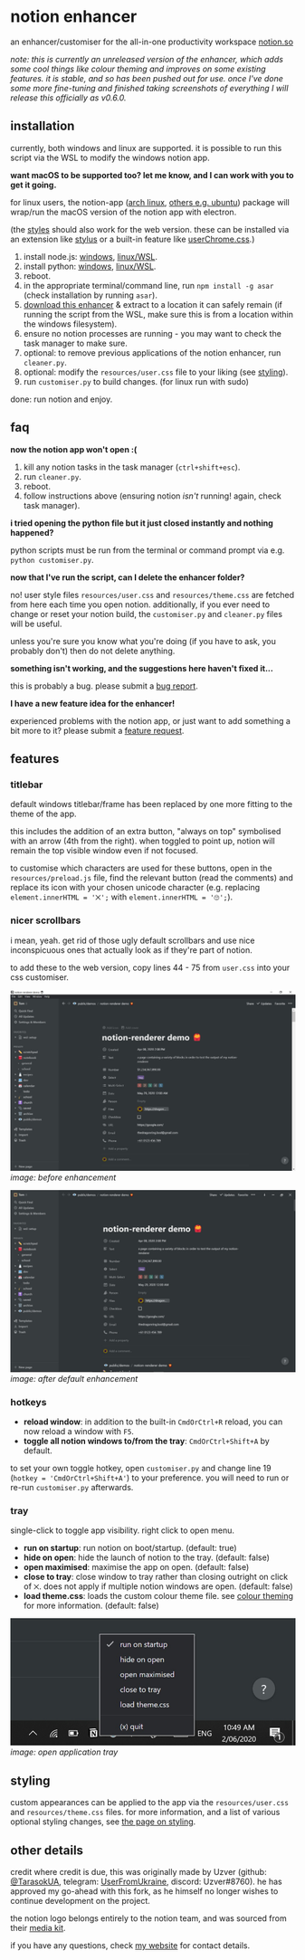 # notion enhancer

an enhancer/customiser for the all-in-one productivity workspace [notion.so](https://www.notion.so/)

_note: this is currently an unreleased version of the enhancer, which adds some cool things_
_like colour theming and improves on some existing features. it is stable,_
_and so has been pushed out for use. once I've done some more fine-tuning_
_and finished taking screenshots of everything I will release this officially as v0.6.0._

## installation

currently, both windows and linux are supported. it is possible to run this script via the WSL to modify the windows notion app.

**want macOS to be supported too? let me know, and I can work with you to get it going.**

for linux users, the notion-app ([arch linux](https://aur.archlinux.org/packages/notion-app/),
[others e.g. ubuntu](https://github.com/jaredallard/notion-app)) package will wrap/run the macOS version of the notion app with electron.

(the [styles](#styling) should also work for the web version.
these can be installed via an extension like [stylus](https://chrome.google.com/webstore/detail/stylus/clngdbkpkpeebahjckkjfobafhncgmne?hl=en)
or a built-in feature like [userChrome.css](https://www.userchrome.org/).)

1. install node.js: [windows](https://nodejs.org/en/download/), [linux/WSL](https://github.com/mklement0/n-install).
2. install python: [windows](https://www.python.org/downloads/windows/), [linux/WSL](https://docs.python-guide.org/starting/install3/linux/).
3. reboot.
4. in the appropriate terminal/command line, run `npm install -g asar` (check installation by running `asar`).
5. [download this enhancer](https://github.com/dragonwocky/notion-enhancer/archive/master.zip) & extract
   to a location it can safely remain (if running the script from the WSL, make sure this is from a location within the windows filesystem).
6. ensure no notion processes are running - you may want to check the task manager to make sure.
7. optional: to remove previous applications of the notion enhancer, run `cleaner.py`.
8. optional: modify the `resources/user.css` file to your liking (see [styling](#styling)).
9. run `customiser.py` to build changes. (for linux run with sudo)

done: run notion and enjoy.

## faq

**now the notion app won't open :(**

1. kill any notion tasks in the task manager (`ctrl+shift+esc`).
2. run `cleaner.py`.
3. reboot.
4. follow instructions above (ensuring notion _isn't_ running! again, check task manager).

**i tried opening the python file but it just closed instantly and nothing happened?**

python scripts must be run from the terminal or command prompt via e.g. `python customiser.py`.

**now that I've run the script, can I delete the enhancer folder?**

no! user style files `resources/user.css` and `resources/theme.css` are fetched from here each time you open notion.
additionally, if you ever need to change or reset your notion build, the `customiser.py` and `cleaner.py` files will be useful.

unless you're sure you know what you're doing (if you have to ask, you probably don't) then do not delete anything.

**something isn't working, and the suggestions here haven't fixed it...**

this is probably a bug. please submit a
[bug report](https://github.com/dragonwocky/notion-enhancer/issues/new?assignees=&labels=bug&template=bug-report.md&title=).

**I have a new feature idea for the enhancer!**

experienced problems with the notion app, or just want to add something a bit more to it? please submit a
[feature request](https://github.com/dragonwocky/notion-enhancer/issues/new?assignees=&labels=enhancement&template=feature-request.md&title=).

## features

### titlebar

default windows titlebar/frame has been replaced by one more fitting to the theme of the app.

this includes the addition of an extra button, "always on top"
symbolised with an arrow (4th from the right). when toggled to point up,
notion will remain the top visible window even if not focused.

to customise which characters are used for these buttons, open in the `resources/preload.js` file,
find the relevant button (read the comments) and replace its icon with your chosen unicode character (e.g.
replacing `element.innerHTML = '⨉';` with `element.innerHTML = '🙄';`).

### nicer scrollbars

i mean, yeah. get rid of those ugly default scrollbars and use nice inconspicuous
ones that actually look as if they're part of notion.

to add these to the web version, copy lines 44 - 75 from `user.css` into your css customiser.

![](screenshots/app-unenhanced.jpg)
_image: before enhancement_

![](screenshots/app-enhanced.jpg)
_image: after default enhancement_

### hotkeys

- **reload window**: in addition to the built-in `CmdOrCtrl+R` reload,
  you can now reload a window with `F5`.
- **toggle all notion windows to/from the tray**: `CmdOrCtrl+Shift+A` by default.

to set your own toggle hotkey, open `customiser.py` and change line 19 (`hotkey = 'CmdOrCtrl+Shift+A'`)
to your preference. you will need to run or re-run `customiser.py` afterwards.

### tray

single-click to toggle app visibility. right click to open menu.

- **run on startup**: run notion on boot/startup. (default: true)
- **hide on open**: hide the launch of notion to the tray. (default: false)
- **open maximised**: maximise the app on open. (default: false)
- **close to tray**: close window to tray rather than closing outright
  on click of `⨉`. does not apply if multiple notion windows are open. (default: false)
- **load theme.css**: loads the custom colour theme file.
  see [colour theming](STYLING.md#colour-theming) for more information. (default: false)

![](screenshots/app-tray.jpg)
_image: open application tray_

## styling

custom appearances can be applied to the app via the `resources/user.css` and `resources/theme.css` files. for more information,
and a list of various optional styling changes, see [the page on styling](STYLING.md).

## other details

credit where credit is due, this was originally made by Uzver (github: [@TarasokUA](https://github.com/TarasokUA),
telegram: [UserFromUkraine](https://t.me/UserFromUkraine), discord: Uzver#8760).
he has approved my go-ahead with this fork, as he himself no longer wishes to continue development on the project.

the notion logo belongs entirely to the notion team, and was sourced from their
[media kit](https://www.notion.so/Media-Kit-205535b1d9c4440497a3d7a2ac096286).

if you have any questions, check [my website](https://dragonwocky.me/) for contact details.
